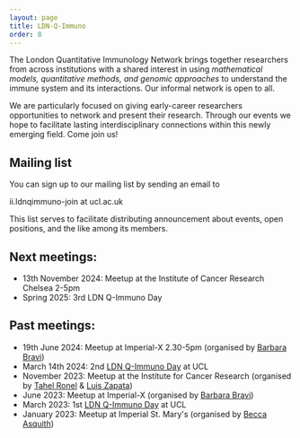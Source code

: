 ```yaml
---
layout: page
title: LDN-Q-Immuno
order: 8
---
```


The London Quantitative Immunology Network brings together researchers from across institutions with a shared interest in using *mathematical models, quantitative methods, and genomic approaches* to understand the immune system and its interactions. Our informal network is open to all.

We are particularly focused on giving early-career researchers opportunities to network and present their research. Through our events we hope to facilitate lasting interdisciplinary connections within this newly emerging field. Come join us!

## Mailing list
You can sign up to our mailing list by sending an email to  

ii.ldnqimmuno-join at ucl.ac.uk  

This list serves to facilitate distributing announcement about events, open positions, and the like among its members.


## Next meetings:
- 13th November 2024: Meetup at the Institute of Cancer Research Chelsea 2-5pm
- Spring 2025: 3rd LDN Q-Immuno Day

## Past meetings:
- 19th June 2024: Meetup at Imperial-X 2.30-5pm (organised by [Barbara Bravi](https://www.imperial.ac.uk/people/b.bravi21))
- March 14th 2024: 2nd [LDN Q-Immuno Day](https://qimmuno.com/ldnday/) at UCL
- November 2023: Meetup at the Institute for Cancer Research (organised by [Tahel Ronel](https://scholar.google.com/citations?user=GxSxgP0AAAAJ) & [Luis Zapata](https://www.icr.ac.uk/our-research/researchers-and-teams/dr-luis-zapata-ortiz))
- June 2023: Meetup at Imperial-X (organised by [Barbara Bravi](https://www.imperial.ac.uk/people/b.bravi21))
- March 2023: 1st [LDN Q-Immuno Day](https://qimmuno.com/ldnday2023/) at UCL
- January 2023: Meetup at Imperial St. Mary's (organised by [Becca Asquith](https://www.imperial.ac.uk/people/b.asquith))

